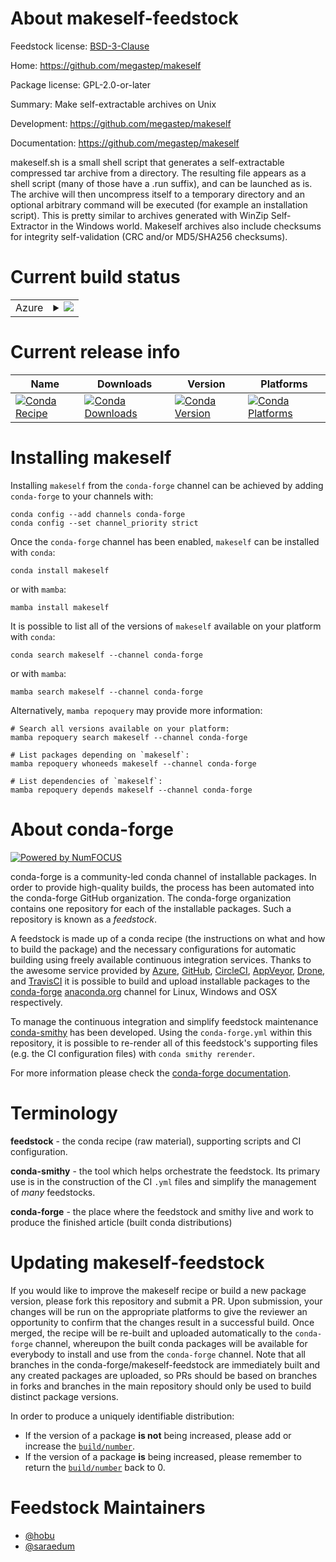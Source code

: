 About makeself-feedstock
========================

Feedstock license: [BSD-3-Clause](https://github.com/conda-forge/makeself-feedstock/blob/main/LICENSE.txt)

Home: https://github.com/megastep/makeself

Package license: GPL-2.0-or-later

Summary: Make self-extractable archives on Unix

Development: https://github.com/megastep/makeself

Documentation: https://github.com/megastep/makeself

makeself.sh is a small shell script that generates a self-extractable
compressed tar archive from a directory. The resulting file appears as a
shell script (many of those have a .run suffix), and can be launched as is.
The archive will then uncompress itself to a temporary directory and an
optional arbitrary command will be executed (for example an installation
script). This is pretty similar to archives generated with WinZip
Self-Extractor in the Windows world. Makeself archives also include
checksums for integrity self-validation (CRC and/or MD5/SHA256 checksums).


Current build status
====================


<table>
    
  <tr>
    <td>Azure</td>
    <td>
      <details>
        <summary>
          <a href="https://dev.azure.com/conda-forge/feedstock-builds/_build/latest?definitionId=11712&branchName=main">
            <img src="https://dev.azure.com/conda-forge/feedstock-builds/_apis/build/status/makeself-feedstock?branchName=main">
          </a>
        </summary>
        <table>
          <thead><tr><th>Variant</th><th>Status</th></tr></thead>
          <tbody><tr>
              <td>linux_64</td>
              <td>
                <a href="https://dev.azure.com/conda-forge/feedstock-builds/_build/latest?definitionId=11712&branchName=main">
                  <img src="https://dev.azure.com/conda-forge/feedstock-builds/_apis/build/status/makeself-feedstock?branchName=main&jobName=linux&configuration=linux%20linux_64_" alt="variant">
                </a>
              </td>
            </tr><tr>
              <td>linux_aarch64</td>
              <td>
                <a href="https://dev.azure.com/conda-forge/feedstock-builds/_build/latest?definitionId=11712&branchName=main">
                  <img src="https://dev.azure.com/conda-forge/feedstock-builds/_apis/build/status/makeself-feedstock?branchName=main&jobName=linux&configuration=linux%20linux_aarch64_" alt="variant">
                </a>
              </td>
            </tr><tr>
              <td>linux_ppc64le</td>
              <td>
                <a href="https://dev.azure.com/conda-forge/feedstock-builds/_build/latest?definitionId=11712&branchName=main">
                  <img src="https://dev.azure.com/conda-forge/feedstock-builds/_apis/build/status/makeself-feedstock?branchName=main&jobName=linux&configuration=linux%20linux_ppc64le_" alt="variant">
                </a>
              </td>
            </tr><tr>
              <td>osx_64</td>
              <td>
                <a href="https://dev.azure.com/conda-forge/feedstock-builds/_build/latest?definitionId=11712&branchName=main">
                  <img src="https://dev.azure.com/conda-forge/feedstock-builds/_apis/build/status/makeself-feedstock?branchName=main&jobName=osx&configuration=osx%20osx_64_" alt="variant">
                </a>
              </td>
            </tr><tr>
              <td>osx_arm64</td>
              <td>
                <a href="https://dev.azure.com/conda-forge/feedstock-builds/_build/latest?definitionId=11712&branchName=main">
                  <img src="https://dev.azure.com/conda-forge/feedstock-builds/_apis/build/status/makeself-feedstock?branchName=main&jobName=osx&configuration=osx%20osx_arm64_" alt="variant">
                </a>
              </td>
            </tr>
          </tbody>
        </table>
      </details>
    </td>
  </tr>
</table>

Current release info
====================

| Name | Downloads | Version | Platforms |
| --- | --- | --- | --- |
| [![Conda Recipe](https://img.shields.io/badge/recipe-makeself-green.svg)](https://anaconda.org/conda-forge/makeself) | [![Conda Downloads](https://img.shields.io/conda/dn/conda-forge/makeself.svg)](https://anaconda.org/conda-forge/makeself) | [![Conda Version](https://img.shields.io/conda/vn/conda-forge/makeself.svg)](https://anaconda.org/conda-forge/makeself) | [![Conda Platforms](https://img.shields.io/conda/pn/conda-forge/makeself.svg)](https://anaconda.org/conda-forge/makeself) |

Installing makeself
===================

Installing `makeself` from the `conda-forge` channel can be achieved by adding `conda-forge` to your channels with:

```
conda config --add channels conda-forge
conda config --set channel_priority strict
```

Once the `conda-forge` channel has been enabled, `makeself` can be installed with `conda`:

```
conda install makeself
```

or with `mamba`:

```
mamba install makeself
```

It is possible to list all of the versions of `makeself` available on your platform with `conda`:

```
conda search makeself --channel conda-forge
```

or with `mamba`:

```
mamba search makeself --channel conda-forge
```

Alternatively, `mamba repoquery` may provide more information:

```
# Search all versions available on your platform:
mamba repoquery search makeself --channel conda-forge

# List packages depending on `makeself`:
mamba repoquery whoneeds makeself --channel conda-forge

# List dependencies of `makeself`:
mamba repoquery depends makeself --channel conda-forge
```


About conda-forge
=================

[![Powered by
NumFOCUS](https://img.shields.io/badge/powered%20by-NumFOCUS-orange.svg?style=flat&colorA=E1523D&colorB=007D8A)](https://numfocus.org)

conda-forge is a community-led conda channel of installable packages.
In order to provide high-quality builds, the process has been automated into the
conda-forge GitHub organization. The conda-forge organization contains one repository
for each of the installable packages. Such a repository is known as a *feedstock*.

A feedstock is made up of a conda recipe (the instructions on what and how to build
the package) and the necessary configurations for automatic building using freely
available continuous integration services. Thanks to the awesome service provided by
[Azure](https://azure.microsoft.com/en-us/services/devops/), [GitHub](https://github.com/),
[CircleCI](https://circleci.com/), [AppVeyor](https://www.appveyor.com/),
[Drone](https://cloud.drone.io/welcome), and [TravisCI](https://travis-ci.com/)
it is possible to build and upload installable packages to the
[conda-forge](https://anaconda.org/conda-forge) [anaconda.org](https://anaconda.org/)
channel for Linux, Windows and OSX respectively.

To manage the continuous integration and simplify feedstock maintenance
[conda-smithy](https://github.com/conda-forge/conda-smithy) has been developed.
Using the ``conda-forge.yml`` within this repository, it is possible to re-render all of
this feedstock's supporting files (e.g. the CI configuration files) with ``conda smithy rerender``.

For more information please check the [conda-forge documentation](https://conda-forge.org/docs/).

Terminology
===========

**feedstock** - the conda recipe (raw material), supporting scripts and CI configuration.

**conda-smithy** - the tool which helps orchestrate the feedstock.
                   Its primary use is in the construction of the CI ``.yml`` files
                   and simplify the management of *many* feedstocks.

**conda-forge** - the place where the feedstock and smithy live and work to
                  produce the finished article (built conda distributions)


Updating makeself-feedstock
===========================

If you would like to improve the makeself recipe or build a new
package version, please fork this repository and submit a PR. Upon submission,
your changes will be run on the appropriate platforms to give the reviewer an
opportunity to confirm that the changes result in a successful build. Once
merged, the recipe will be re-built and uploaded automatically to the
`conda-forge` channel, whereupon the built conda packages will be available for
everybody to install and use from the `conda-forge` channel.
Note that all branches in the conda-forge/makeself-feedstock are
immediately built and any created packages are uploaded, so PRs should be based
on branches in forks and branches in the main repository should only be used to
build distinct package versions.

In order to produce a uniquely identifiable distribution:
 * If the version of a package **is not** being increased, please add or increase
   the [``build/number``](https://docs.conda.io/projects/conda-build/en/latest/resources/define-metadata.html#build-number-and-string).
 * If the version of a package **is** being increased, please remember to return
   the [``build/number``](https://docs.conda.io/projects/conda-build/en/latest/resources/define-metadata.html#build-number-and-string)
   back to 0.

Feedstock Maintainers
=====================

* [@hobu](https://github.com/hobu/)
* [@saraedum](https://github.com/saraedum/)


